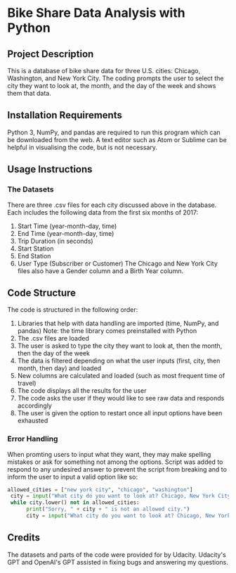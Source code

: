 # Bike Share Data Analysis with Python

## Project Description
This is a database of bike share data for three U.S. cities: Chicago, Washington, and New York City. The coding prompts the user to select the city they want to look at, the month, and the day of the week and shows them that data.

## Installation Requirements
Python 3, NumPy, and pandas are required to run this program which can be downloaded from the web. A text editor such as Atom or Sublime can be helpful in visualising the code, but is not necessary.

## Usage Instructions
### The Datasets
There are three .csv files for each city discussed above in the database. Each includes the following data from the first six months of 2017:
1. Start Time (year-month-day, time)
2. End Time (year-month-day, time)
3. Trip Duration (in seconds)
4. Start Station
5. End Station
6. User Type (Subscriber or Customer)
The Chicago and New York City files also have a Gender column and a Birth Year column.

## Code Structure
The code is structured in the following order:
1. Libraries that help with data handling are imported (time, NumPy, and pandas)
   Note: the time library comes preinstalled with Python
2. The .csv files are loaded
3. The user is asked to type the city they want to look at, then the month, then the day of the week
4. The data is filtered depending on what the user inputs (first, city, then month, then day) and loaded
5. New columns are calculated and loaded (such as most frequent time of travel)
6. The code displays all the results for the user
7. The code asks the user if they would like to see raw data and responds accordingly
8. The user is given the option to restart once all input options have been exhausted

### Error Handling
When promting users to input what they want, they may make spelling mistakes or ask for something not among the options. Script was added to respond to any undesired answer to prevent the script from breaking and to inform the user to input a valid option like so:

```python
allowed_cities = ["new york city", "chicago", "washington"]
 city = input("What city do you want to look at? Chicago, New York City, or Washington: ")
 while city.lower() not in allowed_cities:
      print("Sorry, " + city + " is not an allowed city.")
      city = input("What city do you want to look at? Chicago, New York City, or Washington: ")
```
## Credits
The datasets and parts of the code were provided for by Udacity. Udacity's GPT and OpenAI's GPT assisted in fixing bugs and answering my questions. 
